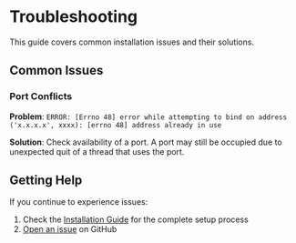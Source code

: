 # Troubleshooting

This guide covers common installation issues and their solutions.

## Common Issues

### Port Conflicts

**Problem**: `ERROR: [Errno 48] error while attempting to bind on address ('x.x.x.x', xxxx): [errno 48] address already in use`

**Solution**: Check availability of a port. A port may still be occupied due to unexpected quit of a thread that uses the port.

## Getting Help

If you continue to experience issues:

1. Check the [Installation Guide](../installation) for the complete setup process
2. [Open an issue](https://github.com/pal-robotics/brax_training_viewer/issues) on GitHub 